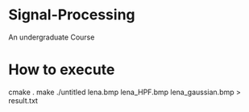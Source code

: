 # Signal-Processing
An undergraduate Course


# How to execute
cmake .
make
./untitled lena.bmp lena_HPF.bmp lena_gaussian.bmp > result.txt
